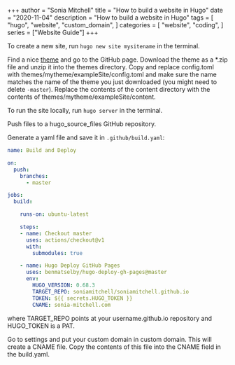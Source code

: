 +++
author = "Sonia Mitchell"
title = "How to build a website in Hugo"
date = "2020-11-04"
description = "How to build a website in Hugo"
tags = [
    "hugo",
    "website",
    "custom_domain",
]
categories = [
    "website",
    "coding",
]
series = ["Website Guide"]
+++

To create a new site, run `hugo new site mysitename` in the terminal.

Find a nice [theme](https://themes.gohugo.io) and go to the GitHub page. Download the theme as a *.zip file and unzip it into the themes directory. Copy and replace config.toml with themes/mytheme/exampleSite/config.toml and make sure the name matches the name of the theme you just downloaded (you might need to delete `-master`). Replace the contents of the content directory with the contents of themes/mytheme/exampleSite/content.

To run the site locally, run `hugo server` in the terminal.

Push files to a hugo_source_files GitHub repository.

Generate a yaml file and save it in `.github/build.yaml`:

``` yaml
name: Build and Deploy

on:
  push:
    branches:
      - master

jobs:
  build:

    runs-on: ubuntu-latest

    steps:
    - name: Checkout master
      uses: actions/checkout@v1
      with:
        submodules: true

    - name: Hugo Deploy GitHub Pages
      uses: benmatselby/hugo-deploy-gh-pages@master
      env:
        HUGO_VERSION: 0.68.3
        TARGET_REPO: soniamitchell/soniamitchell.github.io
        TOKEN: ${{ secrets.HUGO_TOKEN }}
        CNAME: sonia-mitchell.com
```

where TARGET_REPO points at your username.github.io repository and HUGO_TOKEN is a PAT.

Go to settings and put your custom domain in custom domain. This will create a CNAME file. Copy the contents of this file into the CNAME field in the build.yaml.
